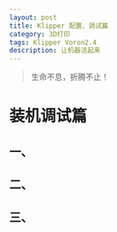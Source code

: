 ```yaml
---
layout: post
title: Klipper 配置、调试篇
category: 3D打印
tags: Klipper Voron2.4
description: 让机器活起来
---
```

>生命不息，折腾不止！

# 装机调试篇

## 一、
## 二、
## 三、